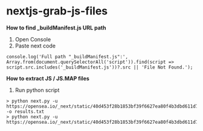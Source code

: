 # nextjs-grab-js-files

**How to find _buildManifest.js URL path**
1. Open Console
2. Paste next code
```
console.log('Full path "_buildManifest.js":', Array.from(document.querySelectorAll('script')).find(script => script.src.includes('_buildManifest.js'))?.src || 'File Not Found.');
```

**How to extract JS / JS.MAP files**
1. Run python script
```
> python next.py -u https://opensea.io/_next/static/40d453f28b1853bf39f6627ea80f4b3dbd611d7b/_buildManifest.js -o results.txt
> python next.py -u https://opensea.io/_next/static/40d453f28b1853bf39f6627ea80f4b3dbd611d7b/_buildManifest.js
```
